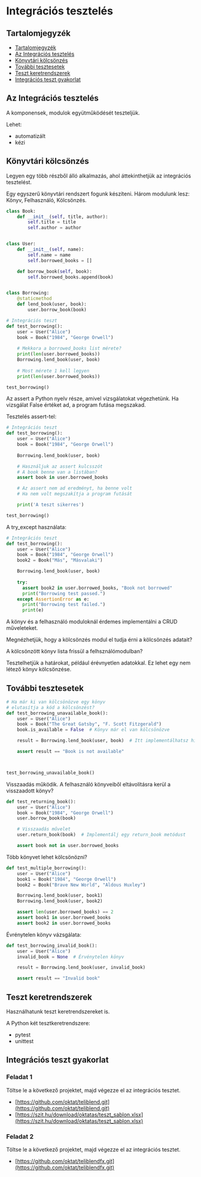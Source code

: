 # Integrációs tesztelés

## Tartalomjegyzék

* [Tartalomjegyzék](#tartalomjegyzék)
* [Az Integrációs tesztelés](#az-integrációs-tesztelés)
* [Könyvtári kölcsönzés](#könyvtári-kölcsönzés)
* [További tesztesetek](#további-tesztesetek)
* [Teszt keretrendszerek](#teszt-keretrendszerek)
* [Integrációs teszt gyakorlat](#integrációs-teszt-gyakorlat)

## Az Integrációs tesztelés

A komponensek, modulok együtműködését teszteljük.

Lehet:

* automatizált
* kézi

## Könyvtári kölcsönzés

Legyen egy több részből álló alkalmazás, ahol áttekinthetjük az integrációs tesztelést.

Egy egyszerű könyvtári rendszert fogunk készíteni. Három modulunk lesz: Könyv, Felhasználó, Kölcsönzés.

```python
class Book:
    def __init__(self, title, author):
        self.title = title
        self.author = author


class User:
    def __init__(self, name):
        self.name = name
        self.borrowed_books = []

    def borrow_book(self, book):
        self.borrowed_books.append(book)


class Borrowing:
    @staticmethod
    def lend_book(user, book):
        user.borrow_book(book)

```

```python
# Integrációs teszt
def test_borrowing():
    user = User("Alice")
    book = Book("1984", "George Orwell")
    
    # Mekkora a borrowed_books list mérete?
    print(len(user.borrowed_books))
    Borrowing.lend_book(user, book)
    
    # Most mérete 1 kell legyen
    print(len(user.borrowed_books))

test_borrowing()
```

Az assert a Python nyelv része, amivel vizsgálatokat végezhetünk. Ha vizsgálat False értéket ad, a program futása megszakad.

Tesztelés assert-tel:

```python
# Integrációs teszt
def test_borrowing():
    user = User("Alice")
    book = Book("1984", "George Orwell")
    
    Borrowing.lend_book(user, book)

    # Használjuk az assert kulcsszót
    # A book benne van a listában?
    assert book in user.borrowed_books

    # Az assert nem ad eredményt, ha benne volt
    # Ha nem volt megszakítja a program futását

    print('A teszt sikerres')

test_borrowing()
```

A try_except használata:

```python
# Integrációs teszt
def test_borrowing():
    user = User("Alice")
    book = Book("1984", "George Orwell")
    book2 = Book("Más", "Másvalaki")

    Borrowing.lend_book(user, book)    
    
    try:
      assert book2 in user.borrowed_books, "Book not borrowed"
      print("Borrowing test passed.")
    except AssertionError as e:
      print("Borrowing test failed.")
      print(e)
```

A könyv és a felhasználó moduloknál érdemes implementálni a CRUD műveleteket.

Megnézhetjük, hogy a kölcsönzés modul el tudja érni a kölcsönzés adatait?

A kölcsönzött könyv lista frissül a felhsználómodulban?

Tesztelhetjük a határokat, például érévnyetlen adatokkal. Ez lehet egy nem létező könyv kölcsönzése.

## További tesztesetek

```python
# Ha már ki van kölcsönözve egy könyv
# elutasítja a kód a kölcsönzést?
def test_borrowing_unavailable_book():
    user = User("Alice")
    book = Book("The Great Gatsby", "F. Scott Fitzgerald")
    book.is_available = False  # Könyv már el van kölcsönözve

    result = Borrowing.lend_book(user, book)  # Itt implementálhatsz hibakezelést

    assert result == "Book is not available"



test_borrowing_unavailable_book()

```

Visszaadás működik. A felhasználó könyveiből eltávolításra kerül a visszaadott könyv?

```python
def test_returning_book():
    user = User("Alice")
    book = Book("1984", "George Orwell")
    user.borrow_book(book)

    # Visszaadás művelet
    user.return_book(book)  # Implementálj egy return_book metódust

    assert book not in user.borrowed_books
```

Több könyvet lehet kölcsönözni?

```python
def test_multiple_borrowing():
    user = User("Alice")
    book1 = Book("1984", "George Orwell")
    book2 = Book("Brave New World", "Aldous Huxley")

    Borrowing.lend_book(user, book1)
    Borrowing.lend_book(user, book2)

    assert len(user.borrowed_books) == 2
    assert book1 in user.borrowed_books
    assert book2 in user.borrowed_books
```

Évrénytelen könyv vázsgálata:

```python
def test_borrowing_invalid_book():
    user = User("Alice")
    invalid_book = None  # Érvénytelen könyv

    result = Borrowing.lend_book(user, invalid_book)

    assert result == "Invalid book"
```

## Teszt keretrendszerek

Használhatunk teszt keretrendszereket is.

A Python két tesztkeretrendszere:

* pytest
* unittest

## Integrációs teszt gyakorlat

### Feladat 1

Töltse le a következő projektet, majd végezze el az integrációs tesztet.

* [https://github.com/oktat/teliblend.git](https://github.com/oktat/teliblend.git)
* [https://szit.hu/download/oktatas/teszt_sablon.xlsx](https://szit.hu/download/oktatas/teszt_sablon.xlsx)

### Feladat 2

Töltse le a következő projektet, majd végezze el az integrációs tesztet.

* [https://github.com/oktat/teliblendfx.git](https://github.com/oktat/teliblendfx.git)

